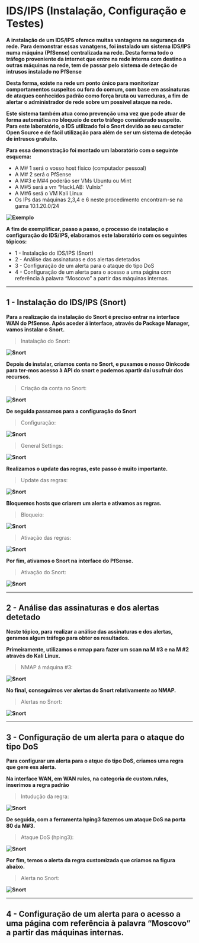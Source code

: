 # IDS/IPS (Instalação, Configuração e Testes)

**A instalação de um IDS/IPS oferece muitas vantagens na segurança da rede. Para demonstrar essas vanatgens, foi instalado um sistema IDS/IPS numa máquina (PfSense) centralizada na rede. Desta forma todo o tráfego proveniente da internet que entre na rede interna com destino a outras máquinas na rede, tem de passar pelo sistema de deteção de intrusos instalado no PfSense**

**Desta forma, existe na rede um ponto único para monitorizar comportamentos suspeitos ou fora do comum, com base em assinaturas de ataques conhecidos padrão como força bruta ou varreduras, a fim de alertar o administrador de rede sobre um possivel ataque na rede.**

**Este sistema também atua como prevenção uma vez que pode atuar de forma automática no bloqueio de certo tráfego considerado suspeito. Para este laboratório, o IDS utilizado foi o Snort devido ao seu caracter Open Source e de fácil utilização para além de ser um sistema de deteção de intrusos gratuito.**

**Para essa demonstração foi montado um laboratório com o seguinte esquema:**

* A M# 1 será o vosso host físico (computador pessoal)
* A M# 2 será o PfSense
* A M#3 e M#4 poderão ser VMs Ubuntu ou Mint
* A M#5 será a vm “HackLAB: Vulnix”
* A M#6 será o VM Kali Linux
* Os IPs das máquinas 2,3,4 e 6 neste procedimento encontram-se na gama 10.1.20.0/24

**![Exemplo](https://github.com/Estevan1998/Sistemas-de-analise-de-vulnerabilidades/blob/main/images/Captura%20de%20ecr%C3%A3%202024-08-11%20202244.png)**

**A fim de exemplificar, passo a passo, o processo de instalação e configuração do IDS/IPS, elaboramos este laboratório com os seguintes tópicos:**

* 1 - Instalação do IDS/IPS (Snort)
* 2 - Análise das assinaturas e dos alertas detetados
* 3 - Configuração de um alerta para o ataque do tipo DoS
* 4 - Configuração de um alerta para o acesso a uma página com referência à palavra “Moscovo” a partir das máquinas internas.

***

## 1 - Instalação do IDS/IPS (Snort)

**Para a realização da instalação do Snort é preciso entrar na interface WAN do PfSense. Após aceder á interface, através do Package Manager, vamos instalar o Snort.**

>Inatalação do Snort:

**![Snort](https://github.com/Estevan1998/Sistemas-de-analise-de-vulnerabilidades/blob/main/images/IDS_1.png)**

**Depois de instalar, criamos conta no Snort, e puxamos o nosso Oinkcode para ter-mos acesso à API do snort e podemos apartir daí usufruir dos recursos.**

>Criação da conta no Snort:

**![Snort](https://github.com/Estevan1998/Sistemas-de-analise-de-vulnerabilidades/blob/main/images/IDS_2.png)**

**De seguida passamos para a configuração do Snort**

>Configuração:

**![Snort](https://github.com/Estevan1998/Sistemas-de-analise-de-vulnerabilidades/blob/main/images/IDS_3.png)**

>General Settings:

**![Snort](https://github.com/Estevan1998/Sistemas-de-analise-de-vulnerabilidades/blob/main/images/IDS_4.png)**

**Realizamos o update das regras, este passo é muito importante.**

>Update das regras:

**![Snort](https://github.com/Estevan1998/Sistemas-de-analise-de-vulnerabilidades/blob/main/images/IDS_5.png)**

**Bloquemos hosts que criarem um alerta e ativamos as regras.**

>Bloqueio:

**![Snort](https://github.com/Estevan1998/Sistemas-de-analise-de-vulnerabilidades/blob/main/images/IDS_6.png)**

>Ativação das regras:

**![Snort](https://github.com/Estevan1998/Sistemas-de-analise-de-vulnerabilidades/blob/main/images/IDS_7.png)**

**Por fim, ativamos o Snort na interface do PfSense.**

>Ativação do Snort:

**![Snort](https://github.com/Estevan1998/Sistemas-de-analise-de-vulnerabilidades/blob/main/images/IDS_8.png)**

***

## 2 - Análise das assinaturas e dos alertas detetado

**Neste tópico, para realizar a análise das assinaturas e dos alertas, geramos algum tráfego para obter os resultados.**

**Primeiramente, utilizamos o nmap para fazer um scan na M #3 e na M #2 através do Kali Linux.**

>NMAP á máquina #3:

**![Snort](https://github.com/Estevan1998/Sistemas-de-analise-de-vulnerabilidades/blob/main/images/IDS_9.png)**

**No final, conseguimos ver alertas do Snort relativamente ao NMAP.** 

>Alertas no Snort:

**![Snort](https://github.com/Estevan1998/Sistemas-de-analise-de-vulnerabilidades/blob/main/images/IDS_10.png)**

***

## 3 - Configuração de um alerta para o ataque do tipo DoS

**Para configurar um alerta para o atque do tipo DoS, criamos uma regra que gere ess alerta.**

**Na interface WAN, em WAN rules, na categoria de custom.rules, inserimos a regra padrão**

>Intudução da regra:

**![Snort](https://github.com/Estevan1998/Sistemas-de-analise-de-vulnerabilidades/blob/main/images/IDS_11.png)**

**De seguida, com a ferramenta hping3 fazemos um ataque DoS na porta 80 da M#3.**

>Ataque DoS (hping3):

**![Snort](https://github.com/Estevan1998/Sistemas-de-analise-de-vulnerabilidades/blob/main/images/IDS_12.png)**

**Por fim, temos o alerta da regra customizada que criamos na figura abaixo.**

>Alerta no Snort:

**![Snort](https://github.com/Estevan1998/Sistemas-de-analise-de-vulnerabilidades/blob/main/images/IDS_13.png)**

***

## 4 - Configuração de um alerta para o acesso a uma página com referência à palavra “Moscovo” a partir das máquinas internas. 



